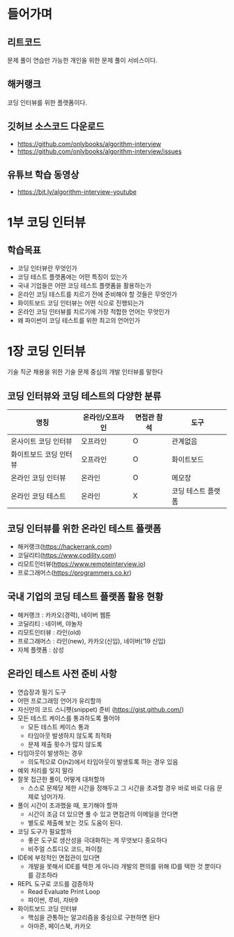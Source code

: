 # 들어가며
## 리트코드
문제 풀이 연습만 가능한 개인을 위한 문제 풀이 서비스이다.
## 해커랭크
코딩 인터뷰를 위한 플랫폼이다. 
## 깃허브 소스코드 다운로드
- https://github.com/onlybooks/algorithm-interview
- https://github.com/onlybooks/algorithm-interview/issues 
## 유튜브 학습 동영상
- https://bit.ly/algorithm-interview-youtube 
# 1부 코딩 인터뷰
## 학습목표
* 코딩 인터뷰란 무엇인가
* 코딩 테스트 플랫폼에는 어떤 특징이 있는가
* 국내 기업들은 어떤 코딩 테스트 플랫폼을 활용하는가
* 온라인 코딩 테스트를 치르기 전에 준비해야 할 것들은 무엇인가
* 화이트보드 코딩 인터뷰는 어떤 식으로 진행되는가
* 온라인 코딩 인터뷰를 치르기에 가장 적합한 언어는 무엇인가
* 왜 파이썬이 코딩 테스트를 위한 최고의 언어인가
# 1장 코딩 인터뷰
기술 직군 채용을 위한 기술 문제 중심의 개발 인터뷰를 말한다
## 코딩 인터뷰와 코딩 테스트의 다양한 분류
| 명칭 | 온라인/오프라인 | 면접관 참석 | 도구 |
| --- | --- | --- | --- |
| 온사이트 코딩 인터뷰 | 오프라인 | O | 관계없음 |
| 화이트보드 코딩 인터뷰 | 오프라인 | O | 화이트보드 |
| 온라인 코딩 인터뷰 | 온라인 | O | 메모장 |
| 온라인 코딩 테스트 | 온라인 | X | 코딩 테스트 플랫폼 |

## 코딩 인터뷰를 위한 온라인 테스트 플랫폼
* 해커랭크(https://hackerrank.com)
* 코딜리티(https://www.codility.com)
* 리모트인터뷰(https://www.remoteinterview.io)
* 프로그래머스(https://programmers.co.kr)
## 국내 기업의 코딩 테스트 플랫폼 활용 현황
* 해커랭크 : 카카오(경력), 네이버 웹툰
* 코딜리티 : 네이버, 야놀자
* 리모트인터뷰 : 라인(old)
* 프로그래머스 : 라인(new), 카카오(신입), 네이버(‘19 신입)
* 자체 플랫폼 : 삼성
## 온라인 테스트 사전 준비 사항
* 연습장과 필기 도구
* 어떤 프로그래밍 언어가 유리할까
* 자신만의 코드 스니펫(snippet) 준비 (https://gist.github.com/)
* 모든 테스트 케이스를 통과하도록 풀어야
  * 모든 테스트 케이스 통과 
  * 타임아웃 발생하지 않도록 최적화
  * 문제 제출 횟수가 많지 않도록
* 타임아웃이 발생하는 경우
  * 의도적으로 O(n2)에서 타임아웃이 발생토록 하는 경우 있음
* 예외 처리를 잊지 말라
* 잘못 접근한 풀이, 어떻게 대처할까
  * 스스로 문제당 제한 시간을 정해두고 그 시간을 초과할 경우 바로 바로 다음 문제로 넘어가자. 
* 풀이 시간이 초과했을 때, 포기해야 할까
  * 시간이 조금 더 있으면 풀 수 있고 면접관의 이메일을 안다면
  * 별도로 제출해 보는 것도 도움이 된다. 
* 코딩 도구가 필요할까
  * 좋은 도구로 생산성을 극대화하는 게 무엇보다 중요하다
  * 비주얼 스튜디오 코드, 파이참
* IDE에 부정적인 면접관이 있다면
  * 개발을 못해서 IDE를 택한 게 아니라 개발의 편의를 위해 ID를 택한 것 뿐이다를 강조하라
* REPL 도구로 코드를 검증하자
  * Read Evaluate Print Loop
  * 파이썬, 루비, 자바9
* 화이트보드 코딩 인터뷰
  * 핵심을 관통하는 알고리즘을 중심으로 구현하면 된다
  * 아마존, 페이스북, 카카오
